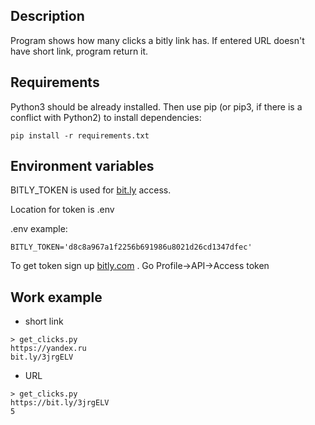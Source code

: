 ## Description

Program shows how many clicks a bitly link has. If entered URL doesn't have short link, program return it.

## Requirements

Python3 should be already installed. Then use pip (or pip3, if there is a conflict with Python2) to install dependencies:
```
pip install -r requirements.txt
``` 

## Environment variables
 
BITLY_TOKEN is used for [bit.ly](https://bit.ly) access.

Location for token is  .env

.env example:
```
BITLY_TOKEN='d8c8a967a1f2256b691986u8021d26cd1347dfec'
```
 
 To get token sign up [bitly.com](https://bitly.com) . Go Profile->API->Access token

 
## Work example

* short link
```
> get_clicks.py
https://yandex.ru       
bit.ly/3jrgELV
``` 

* URL
```
> get_clicks.py
https://bit.ly/3jrgELV 
5
```

